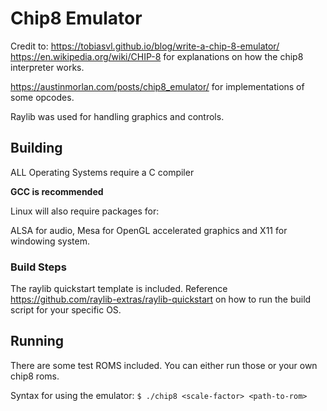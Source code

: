 # Chip8 Emulator

Credit to:
https://tobiasvl.github.io/blog/write-a-chip-8-emulator/
https://en.wikipedia.org/wiki/CHIP-8
for explanations on how the chip8 interpreter works.

https://austinmorlan.com/posts/chip8_emulator/
for implementations of some opcodes.

Raylib was used for handling graphics and controls.


## Building
ALL Operating Systems require a C compiler

**GCC is recommended**

Linux will also require packages for:

ALSA for audio, Mesa for OpenGL accelerated graphics and X11 for windowing system.

### Build Steps
The raylib quickstart template is included. Reference https://github.com/raylib-extras/raylib-quickstart on how to run the build script for your specific OS.

## Running
There are some test ROMS included. You can either run those or your own chip8 roms.

Syntax for using the emulator: `$ ./chip8 <scale-factor> <path-to-rom>`
